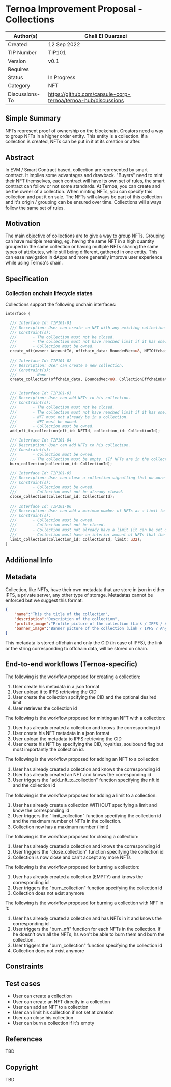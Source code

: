 # Ternoa Improvement Proposal - Collections

| Author(s)      | Ghali El Ouarzazi |
| ----------- | ----------- |
| Created   | 12 Sep 2022       |
| TIP Number   | TIP101       |
| Version   | v0.1       |
| Requires   | <Link to Basic NFT TIP here>       |
| Status | In Progress       |
| Category   | NFT       |
| Discussions-To   | https://github.com/capsule-corp-ternoa/ternoa-hub/discussions     |


## Simple Summary

NFTs represent proof of ownership on the blockchain. Creators need a way to group NFTs in a higher order entity. This entity is a collection. If a collection is created, NFTs can be put in it at its creation or after.

## Abstract

In EVM / Smart Contract based, collection are represented by smart contract. It implies some advantages and drawback. "Buyers" need to mint their NFT themselves, each contract will have its own set of rules, the smart contract can follow or not some standards.
At Ternoa, you can create and be the owner of a collection. When minting NFTs, you can specify this collection and put it on sale. The NFTs will always be part of this collection and it's origin / grouping can be ensured over time. Collections will always follow the same set of rules.

## Motivation

The main objective of collections are to give a way to group NFTs. Grouping can have multiple meaning, eg. having the same NFT in a high quantity grouped in the same collection or having multiple NFTs sharing the same types of attributes, while still being different, gathered in one entity. This can ease navigation in dApps and more generally improve user experience while using Ternoa's chain.

## Specification

### Collection onchain lifecycle states
Collections support the following onchain interfaces:
```rust
interface {

  /// Interface Id: TIP101-01
  /// Description: User can create an NFT with any existing collection he owns.
  /// Constraint(s): 
  ///       - The collection must not be closed.
  ///       - The collection must not have reached limit if it has one.
  ///		- Collection must be owned.
  create_nft(owner: AccountId, offchain_data: BoundedVec<u8, NFTOffchainDataLimit>, royalty: Permill, collection_id: Option<CollectionId>, is_soulbound: bool);
  
  /// Interface Id: TIP101-02
  /// Description: User can create a new collection.
  /// Constraint(s): 
  ///       - None
  create_collection(offchain_data, BoundedVec<u8, CollectionOffchainDataLimit>, limit: Option<u32>);


  /// Interface Id: TIP101-03
  /// Description: User can add NFTs to his collection.
  /// Constraint(s):  
  ///       - The collection must not be closed.
  ///       - The collection must not have reached limit if it has one.
  ///		- NFT must not already be in a collection.
  ///		- NFT must be owned.
  ///		- Collection must be owned.
  add_nft_to_collection(nft_id: NFTId, collection_id: CollectionId);

  /// Interface Id: TIP101-04
  /// Description: User can add NFTs to his collection.
  /// Constraint(s):  
  ///		- Collection must be owned.
  ///       - The collection must be empty. (If NFTs are in the collection, they need to be burned)
  burn_collection(collection_id: CollectionId);

  /// Interface Id: TIP101-05
  /// Description: User can close a collection signalling that no more NFTs will be added in the collection.
  /// Constraint(s):  
  ///		- Collection must be owned.
  ///		- Collection must not be already closed.
  close_collection(collection_id: CollectionId);
  
  /// Interface Id: TIP101-06
  /// Description: User can add a maximum number of NFTs as a limit to his collection. Once the collection reaches that number of collection, it will be considered limited (complete)
  /// Constraint(s):  
  ///		- Collection must be owned.
  ///		- Collection must not be closed.
  ///		- Collection must not already have a limit (it can be set on collection creation).
  ///		- Collection must have an inferior amount of NFTs that the speified limit.
  limit_collection(collection_id: CollectionId, limit: u32);
}
```

## Additional Info

## Metadata

Collection, like NFTs, have their own metadata that are store in json in either IPFS, a private server, any other type of storage. Metadatas cannot be enforced but we suggest this format:
```json
{
	"name":"This the title of the collection",
	"description":"Description of the collection",
	"profile_image":"Profile picture of the collection (Link / IPFS / Any)",
	"banner_image":"Banner picture of the collection (Link / IPFS / Any)",
}
```
This metadata is stored offchain and only the CID (in case of IPFS), the link or the string corresponding to offchain data, will be stored on chain.

## End-to-end workflows (Ternoa-specific)

The following is the workflow proposed for creating a collection:

 1. User create his metadata in a json format
 2. User upload it to IPFS retrieving the CID
 3. User create the collection spcifying the CID and the optional desired limit
 4. User retrieves the collection id

The following is the workflow proposed for minting an NFT with a collection:

 1. User has already created a collection and knows the corresponding id
 2. User create his NFT metadata in a json format
 3. User upload the metadata to IPFS retrieving the CID
 4. User create his NFT by specifying the CID, royalties, soulbound flag but most importantly the collection id.

The following is the workflow proposed for adding an NFT to a collection:

 1. User has already created a collection and knows the corresponding id
 2. User has already created an NFT and knows the corresponding id
 3. User triggers the "add_nft_to_collection" function specifying the nft id and the collection id

The following is the workflow proposed for adding a limit to a collection:

 1. User has already create a collection WITHOUT specifying a limit and know the corresponding id
 2. User triggers the "limit_collection" function specifying the collection id and the maximum number of NFTs in the collection.
 3. Collection now has a maximum number (limit)

The following is the workflow proposed for closing a collection:

 1. User has already created a collection and knows the corresponding id
 2. User triggers the "close_collection" function specifying the collection id
 3. Collection is now close and can't accept any more NFTs

The following is the workflow proposed for burning a collection:
 1. User has already created a collection (EMPTY) and knows the corresponding id
 3. User triggers the "burn_collection" function specifying the collection id
 4. Collection does not exist anymore
 
The following is the workflow proposed for burning a collection with NFT in it:
 1. User has already created a collection and has NFTs in it and knows the corresponding id
 2. User triggers the "burn_nft" function for each NFTs in the collection. If he doesn't own all the NFTs, hs won't be able to burn them and burn the collection.
 3. User triggers the "burn_collection" function specifying the collection id
 4. Collection does not exist anymore

## Constraints

## Test cases

* User can create a collection
* User can create an NFT directly in a collection
* User can add an NFT to a collection
* User can limit his collection if not set at creation
* User can close his collection
* User can burn a collection if it's empty
 
## References
TBD

## Copyright
TBD

